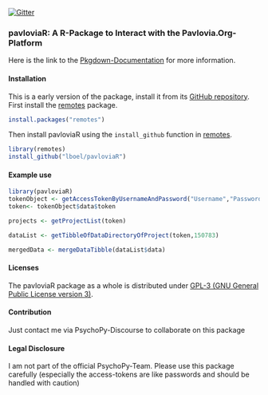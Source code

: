 [![Gitter](https://badges.gitter.im/pavloviaR/community.svg)](https://gitter.im/pavloviaR/community?utm_source=badge&utm_medium=badge&utm_campaign=pr-badge)
### pavloviaR: A R-Package to Interact with the Pavlovia.Org-Platform

Here is the link to the [Pkgdown-Documentation](https://pavloviar.psychfactors.de/) for more information.

#### Installation


This is a early version of the package, install it from its
[GitHub repository](https://github.com/lboel/pavloviaR). First
install the [remotes](https://github.com/r-lib/remotes) package.

```r
install.packages("remotes")
```

Then install pavloviaR using the `install_github` function in
[remotes](https://github.com/r-lib/remotes).

```r
library(remotes)
install_github("lboel/pavloviaR")
```

#### Example use



```r
library(pavloviaR)
tokenObject <- getAccessTokenByUsernameAndPassword("Username","Password")
token<- tokenObject$data$token

projects <- getProjectList(token)

dataList <- getTibbleOfDataDirectoryOfProject(token,150783) 

mergedData <- mergeDataTibble(dataList$data)

```

#### Licenses

The pavloviaR package as a whole is distributed under
[GPL-3 (GNU General Public License version 3)](https://www.gnu.org/licenses/gpl-3.0.en.html).

#### Contribution

Just contact me via PsychoPy-Discourse to collaborate on this package


#### Legal Disclosure
I am not part of the official PsychoPy-Team. Please use this package carefully (especially the access-tokens are like passwords and should be handled with caution) 
